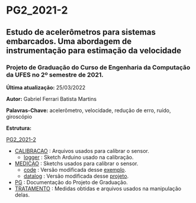 # PG2_2021-2
## Estudo de acelerômetros para sistemas embarcados. Uma abordagem de instrumentação para estimação da velocidade
### Projeto de Graduação do Curso de Engenharia da Computação da UFES no 2º semestre de 2021.

**Última atualização:** 25/03/2022

**Autor:** Gabriel Ferrari Batista Martins

**Palavras-Chave:** acelerômetro, velocidade, redução de erro, ruído, giroscópio

**Estrutura:**

[PG2_2021-2](./)
  - [CALIBRACAO](CALIBRACAO) : Arquivos usados para calibrar o sensor.
    - [logger](CALIBRACAO/logger) : Sketch Arduino usado na calibração.
  - [MEDICAO](MEDICAO) : Sketchs usados para calibrar o sensor.
    - [code](MEDICAO/code) : Versão modificada desse [exemplo](https://github.com/jrowberg/i2cdevlib/blob/master/Arduino/MPU6050/examples/MPU6050_DMP6/MPU6050_DMP6.ino).
    - [datalog](MEDICAO/datalog) : Versão modificada desse [projeto](https://github.com/anmolio/mpu6050-datalogging).
  - [PG](PG) : Documentação do Projeto de Graduação.
  - [TRATAMENTO](TRATAMENTO) : Medidas obtidas e arquivos usados na manipulação delas.


 
 
